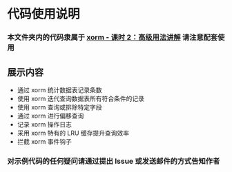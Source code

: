 # 代码使用说明

### 本文件夹内的代码隶属于 [xorm - 课时 2：高级用法讲解](https://github.com/Unknwon/go-rock-libraries-showcases/tree/master/lectures/02-xorm#%E8%AF%BE%E6%97%B6-2%E9%AB%98%E7%BA%A7%E7%94%A8%E6%B3%95%E8%AE%B2%E8%A7%A3) 请注意配套使用

## 展示内容

- 通过 xorm 统计数据表记录条数
- 使用 xorm 迭代查询数据表所有符合条件的记录
- 使用 xorm 查询或排除特定字段
- 通过 xorm 进行偏移查询
- 记录 xorm 操作日志
- 采用 xorm 特有的 LRU 缓存提升查询效率
- 拦截 xorm 事件钩子

### 对示例代码的任何疑问请通过提出 Issue 或发送邮件的方式告知作者